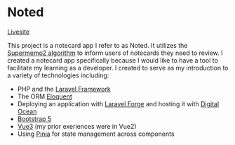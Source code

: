 # Noted
[Livesite](http://noted-js.co/)

This project is a notecard app I refer to as Noted. It utilizes the [Supermemo2 algorithm](https://super-memory.com/english/ol/sm2.htm) to inform users of notecards they need to review. I created a notecard app specifically because I would like to have a tool to facilitate my learning as a developer. I created to serve as my introduction to a variety of technologies including:

- PHP and the [Laravel Framework](https://laravel.com/)
- The ORM [Eloquent](https://laravel.com/docs/10.x/eloquent)
- Deploying an application with [Laravel Forge](https://forge.laravel.com/) and hosting it with [Digital Ocean](https://www.digitalocean.com/)
- [Bootstrap 5](https://getbootstrap.com/)
- [Vue3](https://vuejs.org/) (my prior exeriences were in Vue2)
- Using [Pinia](https://pinia.vuejs.org/) for state management across components




